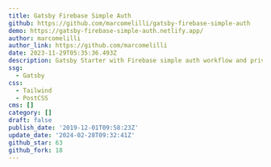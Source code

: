 ```yaml
---
title: Gatsby Firebase Simple Auth
github: https://github.com/marcomelilli/gatsby-firebase-simple-auth
demo: https://gatsby-firebase-simple-auth.netlify.app/
author: marcomelilli
author_link: https://github.com/marcomelilli
date: 2023-11-29T05:35:36.493Z
description: Gatsby Starter with Firebase simple auth workflow and private routes
ssg:
  - Gatsby
css:
  - Tailwind
  - PostCSS
cms: []
category: []
draft: false
publish_date: '2019-12-01T09:58:23Z'
update_date: '2024-02-28T09:32:41Z'
github_star: 63
github_fork: 18
---
```


